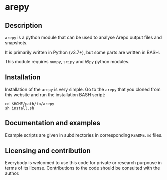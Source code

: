 # arepy

## Description

`arepy` is a python module that can be used to analyse Arepo output files and snapshots.

It is primarily written in Python (v3.7+), but some parts are written in BASH.

This module requires `numpy`, `scipy` and `h5py` python modules.

## Installation

Installation of the `arepy` is very simple.
Go to the `arepy` that you cloned from this website and run the installation BASH script:
```
cd $HOME/path/to/arepy
sh install.sh
```

## Documentation and examples

Example scripts are given in subdirectories in corresponding `README.md` files.

## Licensing and contribution
Everybody is welcomed to use this code for private or research purpouse in terms of its license.
Contributions to the code should be consulted with the author.
